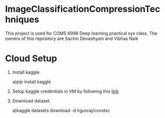 # ImageClassificationCompressionTechniques
This project is used for COMS 6998 Deep learning practical sys class. The owners of this repository are Sachin Devashyam and Vibhas Naik

# Cloud Setup
1) Install kaggle.

    a)pip install kaggle
  
2) Setup kaggle credentials in VM by following this [link](https://adityashrm21.github.io/Setting-Up-Kaggle/)

3) Download dataset.

    a)kaggle datasets download -d hgunraj/covidxc
